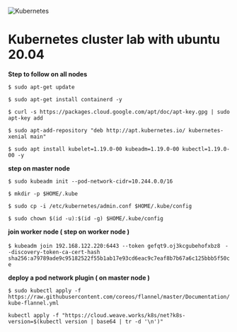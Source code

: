 ![Kubernetes](k8slogo.png)
# Kubernetes cluster lab with ubuntu 20.04

**Step to follow on all nodes**

```$ sudo apt-get update```

```$ sudo apt-get install containerd -y```

```$ curl -s https://packages.cloud.google.com/apt/doc/apt-key.gpg | sudo apt-key add```

```$ sudo apt-add-repository "deb http://apt.kubernetes.io/ kubernetes-xenial main"```

```$ sudo apt install kubelet=1.19.0-00 kubeadm=1.19.0-00 kubectl=1.19.0-00 -y```


**step on master node**

```$ sudo kubeadm init --pod-network-cidr=10.244.0.0/16```

```$ mkdir -p $HOME/.kube```

```$ sudo cp -i /etc/kubernetes/admin.conf $HOME/.kube/config```

```$ sudo chown $(id -u):$(id -g) $HOME/.kube/config```

**join worker node ( step on worker node )**

```$ kubeadm join 192.168.122.220:6443 --token gefqt9.oj3kcgubehofxbz8 ```
     ```--discovery-token-ca-cert-hash sha256:a79789ade9c95182522f55b1ab17e93cd6eac9c7eaf8b7b67a6c125bbb5f50ce ```

**deploy a pod network plugin ( on master node )**

```$ sudo kubectl apply -f https://raw.githubusercontent.com/coreos/flannel/master/Documentation/kube-flannel.yml```
```
kubectl apply -f "https://cloud.weave.works/k8s/net?k8s-version=$(kubectl version | base64 | tr -d '\n')"
```
